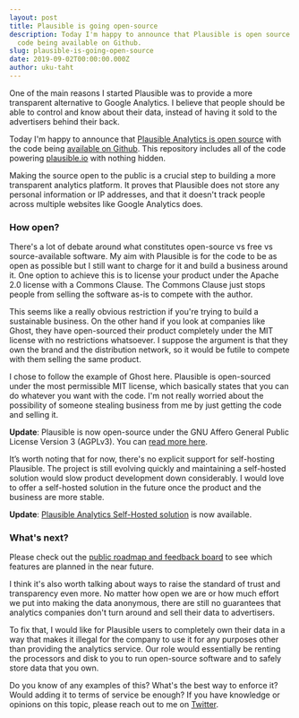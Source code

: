 ```yaml
---
layout: post
title: Plausible is going open-source
description: Today I'm happy to announce that Plausible is open source with the
  code being available on Github.
slug: plausible-is-going-open-source
date: 2019-09-02T00:00:00.000Z
author: uku-taht
---
```

One of the main reasons I started Plausible was to provide a more transparent alternative to Google Analytics. I believe that people should be able to control and know about their data, instead of having it sold to the advertisers behind their back.

Today I'm happy to announce that [Plausible Analytics is open source](https://plausible.io/open-source-website-analytics) with the code being [available on Github](https://github.com/plausible/analytics). This repository includes all of the code powering [plausible.io](https://plausible.io) with nothing hidden.

Making the source open to the public is a crucial step to building a more transparent analytics platform. It proves that Plausible does not store any personal information or IP addresses, and that it doesn't track people across multiple websites like Google Analytics does.

### How open?

There's a lot of debate around what constitutes open-source vs free vs source-available software. My aim with Plausible is for the code to be as open as possible but I still want to charge for it and build a business around it. One option to achieve this is to license your product under the Apache 2.0 license with a Commons Clause. The Commons Clause just stops people from selling the software as-is to compete with the author.

This seems like a really obvious restriction if you're trying to build a sustainable business. On the other hand if you look at companies like Ghost, they have open-sourced their product completely under the MIT license with no restrictions whatsoever. I suppose the argument is that they own the brand and the distribution network, so it would be futile to compete with them selling the same product.

I chose to follow the example of Ghost here. Plausible is open-sourced under the most permissible MIT license, which basically states that you can do whatever you want with the code. I'm not really worried about the possibility of someone stealing business from me by just getting the code and selling it.

**Update**: Plausible is now open-source under the GNU Affero General Public License Version 3 (AGPLv3). You can [read more here](https://plausible.io/blog/open-source-licenses).

It’s worth noting that for now, there's no explicit support for self-hosting Plausible. The project is still evolving quickly and maintaining a self-hosted solution would slow product development down considerably. I would love to offer a self-hosted solution in the future once the product and the business are more stable.

**Update**: [Plausible Analytics Self-Hosted solution](https://plausible.io/blog/self-hosted-web-analytics-beta) is now available.

### What's next?

Please check out the [public roadmap and feedback board](https://github.com/plausible/analytics/issues?q=is%3Aopen+is%3Aissue+label%3A%22on+the+roadmap%22+sort%3Areactions-%2B1-desc) to see which features are planned in the near future.

I think it's also worth talking about ways to raise the standard of trust and transparency even more. No matter how open we are or how much effort we put into making the data anonymous, there are still no guarantees that analytics companies don't turn around and sell their data to advertisers.

To fix that, I would like for Plausible users to completely own their data in a way that makes it illegal for the company to use it for any purposes other than providing the analytics service. Our role would essentially be renting the processors and disk to you to run open-source software and to safely store data
that you own.

Do you know of any examples of this? What's the best way to enforce it? Would adding it to terms of service be enough? If you have knowledge or opinions on this topic, please reach out to me on [Twitter](https://twitter.com/ukutaht).